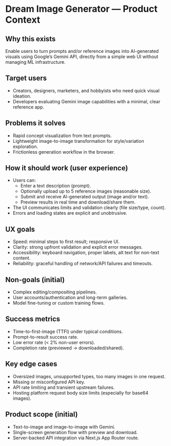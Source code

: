 # Dream Image Generator — Product Context

## Why this exists
Enable users to turn prompts and/or reference images into AI-generated visuals using Google’s Gemini API, directly from a simple web UI without managing ML infrastructure.

## Target users
- Creators, designers, marketers, and hobbyists who need quick visual ideation.
- Developers evaluating Gemini image capabilities with a minimal, clear reference app.

## Problems it solves
- Rapid concept visualization from text prompts.
- Lightweight image-to-image transformation for style/variation exploration.
- Frictionless generation workflow in the browser.

## How it should work (user experience)
- Users can:
  - Enter a text description (prompt).
  - Optionally upload up to 5 reference images (reasonable size).
  - Submit and receive AI-generated output (image and/or text).
  - Preview results in real time and download/share them.
- The UI communicates limits and validation clearly (file size/type, count).
- Errors and loading states are explicit and unobtrusive.

## UX goals
- Speed: minimal steps to first result; responsive UI.
- Clarity: strong upfront validation and explicit error messages.
- Accessibility: keyboard navigation, proper labels, alt text for non-text content.
- Reliability: graceful handling of network/API failures and timeouts.

## Non-goals (initial)
- Complex editing/compositing pipelines.
- User accounts/authentication and long-term galleries.
- Model fine-tuning or custom training flows.

## Success metrics
- Time-to-first-image (TTFI) under typical conditions.
- Prompt-to-result success rate.
- Low error rate (< 2% non-user errors).
- Completion rate (previewed → downloaded/shared).

## Key edge cases
- Oversized images, unsupported types, too many images in one request.
- Missing or misconfigured API key.
- API rate limiting and transient upstream failures.
- Hosting platform request body size limits (especially for base64 images).

## Product scope (initial)
- Text-to-image and image-to-image with Gemini.
- Single-screen generation flow with preview and download.
- Server-backed API integration via Next.js App Router route.
